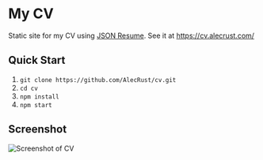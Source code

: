 # My CV

Static site for my CV using [JSON Resume](https://jsonresume.org/). See it at https://cv.alecrust.com/

## Quick Start

1. `git clone https://github.com/AlecRust/cv.git`
2. `cd cv`
3. `npm install`
4. `npm start`

## Screenshot

![Screenshot of CV](http://cv.alecrust.com/screenshot.png)
